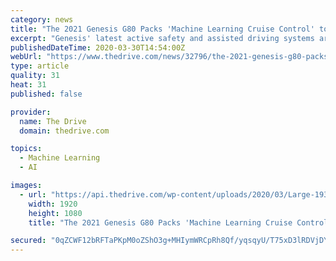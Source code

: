 ```yaml
---
category: news
title: "The 2021 Genesis G80 Packs 'Machine Learning Cruise Control' to Go With Stunning Looks"
excerpt: "Genesis' latest active safety and assisted driving systems are all accounted for as well, including Highway Driving Assist that can now change lanes at the flick of the turn signal and Smart Cruise Control with Machine Learning that intelligently adapts to its owner's driving style. So, presumably, if you drive like an idiot, your G80 will ..."
publishedDateTime: 2020-03-30T14:54:00Z
webUrl: "https://www.thedrive.com/news/32796/the-2021-genesis-g80-packs-machine-learning-cruise-control-to-go-with-stunning-looks"
type: article
quality: 31
heat: 31
published: false

provider:
  name: The Drive
  domain: thedrive.com

topics:
  - Machine Learning
  - AI

images:
  - url: "https://api.thedrive.com/wp-content/uploads/2020/03/Large-1931-2021GenesisG80luxuryexecutivesedan..jpg?quality=85"
    width: 1920
    height: 1080
    title: "The 2021 Genesis G80 Packs 'Machine Learning Cruise Control' to Go With Stunning Looks"

secured: "0qZCWF12bRFTaPKpM0oZShO3g+MHIymWRCpRh8Qf/yqsqyU/T75xD3lRDVjDYMIfos5QIU3Cj0mTx4JA7KTcDraHUm7Iw1ErNfkj0al7Er617FbwZ2bH1ikaclIXaLES7Ny3SPKGuYp/ixra7/UVYCXWXWUb7xmaEg13U5ETPtp/xHEgzURewUuPKfk8l/0MM+3bTpAEyFzwXhXarynViEF36cOD3uQdAe9pcCpQMInysI7dEbkHoVLyP4sJJnl2nm8CCL1LVs1Nzlupf5xWY8lpxQlTM2sCabIXoMZV4GOHcb9uRXbCFyWL0OTWoEbmYSrCZWHuzqVsrakRfK8rai4cXUCCHOj0Qucq5u0EF7tsCRpC2lHrSx6/8nHoFLxzWhPY2cYpAa9ddJTYb1eXLq4HMJieT/Vl/IlK7UhELuEFiDwGH2B67f2IRs5o80oC9HRrZJ/AGN06I1GP14gQlbNSCVplKUkqHBZXmFg70jo=;lWEShasm3f+g1YjMss33Sg=="
---
```


